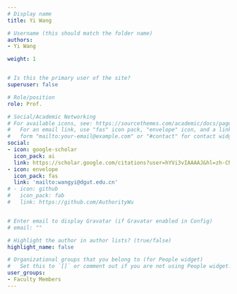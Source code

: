 ```yaml
---
# Display name
title: Yi Wang

# Username (this should match the folder name)
authors:
- Yi Wang

weight: 1


# Is this the primary user of the site?
superuser: false

# Role/position
role: Prof.

# Social/Academic Networking
# For available icons, see: https://sourcethemes.com/academic/docs/page-builder/#icons
#   For an email link, use "fas" icon pack, "envelope" icon, and a link in the
#   form "mailto:your-email@example.com" or "#contact" for contact widget.
social:
- icon: google-scholar
  icon_pack: ai
  link: https://scholar.google.com/citations?user=hYVi3vIAAAAJ&hl=zh-CN&oi=ao
- icon: envelope
  icon_pack: fas
  link: 'mailto:wangyi@dgut.edu.cn'
# - icon: github
#   icon_pack: fab
#   link: https://github.com/AuthorityWu


# Enter email to display Gravatar (if Gravatar enabled in Config)
# email: ""

# Highlight the author in author lists? (true/false)
highlight_name: false

# Organizational groups that you belong to (for People widget)
#   Set this to `[]` or comment out if you are not using People widget.
user_groups:
- Faculty Members
---
```

